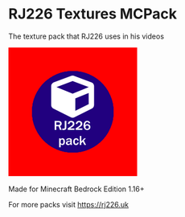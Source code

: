 # RJ226 Textures MCPack

The texture pack that RJ226 uses in his videos

![Pack Icon](pack_icon.png)

Made for Minecraft Bedrock Edition 1.16+

For more packs visit <https://rj226.uk>
